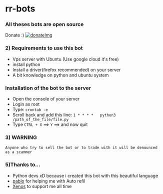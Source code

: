 # rr-bots

### All theses bots are open source 
Donate :) [![donateImg]](https://www.paypal.me/Zeus201)
 
 


### 2) Requirements to use this bot
 - Vps server with Ubuntu (Use google cloud it's free)
 - install python
 - Install a driver(firefox recommended) on your server
 - A bit knowledge on python and ubuntu system

### Installation of the bot to the server
  - Open the console of your server
  - Login as root
  - Type: `crontab -e`
  - Scroll back and add this line: `1 * * * *   python3 /path_of_the_file/file.py`
  - Type `CTRL + X` ==> `Y` ==> and now quit
### 3) WARNING
    Anyone who try to sell the bot or to trade with it will be denounced as a scammer
    
### 5)Thanks to...
  - Python devs xD because i created this bot with this beautiful language
  - [pablo] for helping me with Auto refil
  - [Xenos] to support me all time


[pablo]: https://github.com/pbl0
[donateImg]: https://img.shields.io/badge/Donate-PayPal-green.svg
[Tools]: https://github.com/pbl0/rr-scripts/
[Xenos]: https://t.me/XenosRR
[Denver]: https://t.me/Denver02
